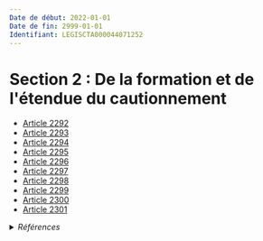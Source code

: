 ```yaml
---
Date de début: 2022-01-01
Date de fin: 2999-01-01
Identifiant: LEGISCTA000044071252
---
```


<h1>Section 2 : De la formation et de l'étendue du cautionnement</h1>

- [Article 2292](article_2292.md)
- [Article 2293](article_2293.md)
- [Article 2294](article_2294.md)
- [Article 2295](article_2295.md)
- [Article 2296](article_2296.md)
- [Article 2297](article_2297.md)
- [Article 2298](article_2298.md)
- [Article 2299](article_2299.md)
- [Article 2300](article_2300.md)
- [Article 2301](article_2301.md)

<details>
  <summary><em>Références</em></summary>

  <h2>Articles faisant référence à la section</h2>
  
  <ul>
    <li>
      <a href="https://legal.tricoteuses.fr//redirection/LEGIARTI000044045502?vers=git&vers=legifrance">Ordonnance n° 2021-1192 du 15 septembre 2021 portant réforme du droit des sûretés - article 3 ENTIEREMENT_MODIF</a> MODIFIE source
    </li>
  </ul>
</details>
